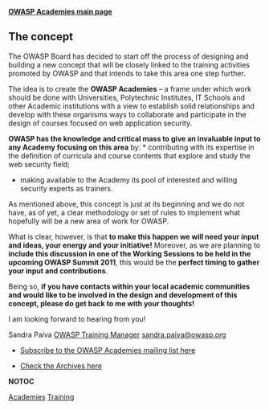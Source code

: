 **[OWASP Academies main page](OWASP_Academies "wikilink")**

## The concept

The OWASP Board has decided to start off the process of designing and
building a new concept that will be closely linked to the training
activities promoted by OWASP and that intends to take this area one step
further.

The idea is to create the **OWASP Academies** – a frame under which work
should be done with Universities, Polytechnic Institutes, IT Schools and
other Academic institutions with a view to establish solid relationships
and develop with these organisms ways to collaborate and participate in
the design of courses focused on web application security.

**OWASP has the knowledge and critical mass to give an invaluable input
to any Academy focusing on this area** by:
\* contributing with its expertise in the definition of curricula and
course contents that explore and study the web security field;

  - making available to the Academy its pool of interested and willing
    security experts as trainers.

As mentioned above, this concept is just at its beginning and we do not
have, as of yet, a clear methodology or set of rules to implement what
hopefully will be a new area of work for OWASP.

What is clear, however, is that **to make this happen we will need your
input and ideas, your energy and your initiative\!** Moreover, as we are
planning to **include this discussion in one of the Working Sessions to
be held in the upcoming OWASP Summit 2011**, this would be the **perfect
timing to gather your input and contributions**.

Being so, **if you have contacts within your local academic communities
and would like to be involved in the design and development of this
concept, please do get back to me with your thoughts\!**

I am looking forward to hearing from you\!

Sandra Paiva
[OWASP Training
Manager](http://www.owasp.org/index.php/User:Sandra_Paiva)
sandra.paiva@owasp.org

  - [Subscribe to the OWASP Academies mailing list
    here](https://lists.owasp.org/mailman/listinfo/owasp-academies)

<!-- end list -->

  - [Check the Archives
    here](https://lists.owasp.org/pipermail/owasp-academies/)

__NOTOC__ <headertabs />

[Academies](Category:OWASP_Academies "wikilink")
[Training](Category:OWASP_Training "wikilink")